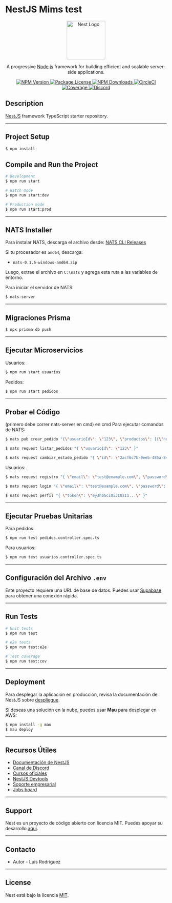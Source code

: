 # NestJS Mims test

<p align="center">
  <a href="http://nestjs.com/" target="blank">
    <img src="https://nestjs.com/img/logo-small.svg" width="120" alt="Nest Logo" />
  </a>
</p>

<p align="center">
  A progressive <a href="http://nodejs.org" target="_blank">Node.js</a> framework for building efficient and scalable server-side applications.
</p>

<p align="center">
  <a href="https://www.npmjs.com/~nestjscore" target="_blank">
    <img src="https://img.shields.io/npm/v/@nestjs/core.svg" alt="NPM Version" />
  </a>
  <a href="https://www.npmjs.com/~nestjscore" target="_blank">
    <img src="https://img.shields.io/npm/l/@nestjs/core.svg" alt="Package License" />
  </a>
  <a href="https://www.npmjs.com/~nestjscore" target="_blank">
    <img src="https://img.shields.io/npm/dm/@nestjs/common.svg" alt="NPM Downloads" />
  </a>
  <a href="https://circleci.com/gh/nestjs/nest" target="_blank">
    <img src="https://img.shields.io/circleci/build/github/nestjs/nest/master" alt="CircleCI" />
  </a>
  <a href="https://coveralls.io/github/nestjs/nest?branch=master" target="_blank">
    <img src="https://coveralls.io/repos/github/nestjs/nest/badge.svg?branch=master#9" alt="Coverage" />
  </a>
  <a href="https://discord.gg/G7Qnnhy" target="_blank">
    <img src="https://img.shields.io/badge/discord-online-brightgreen.svg" alt="Discord"/>
  </a>
</p>

## Description

[NestJS](https://github.com/nestjs/nest) framework TypeScript starter repository.

---

## Project Setup

```bash
$ npm install
```

## Compile and Run the Project

```bash
# Development
$ npm run start

# Watch mode
$ npm run start:dev

# Production mode
$ npm run start:prod
```

---

## NATS Installer

Para instalar NATS, descarga el archivo desde:
[NATS CLI Releases](https://github.com/nats-io/natscli/releases)

Si tu procesador es `amd64`, descarga:
- `nats-0.1.6-windows-amd64.zip`

Luego, extrae el archivo en `C:\nats` y agrega esta ruta a las variables de entorno.

Para iniciar el servidor de NATS:
```bash
$ nats-server
```

---

## Migraciones Prisma

```bash
$ npx prisma db push
```

---

## Ejecutar Microservicios

Usuarios:
```bash
$ npm run start usuarios
```

Pedidos:
```bash
$ npm run start pedidos
```

---

## Probar el Código

(primero debe correr nats-server en cmd) en cmd Para ejecutar comandos de NATS:

```bash
$ nats pub crear_pedido "{\"usuarioId\": \"123\", \"productos\": [{\"nombre\": \"Producto1\", \"cantidad\": 2}], \"estado\": \"pendiente\"}"

$ nats request listar_pedidos "{ \"usuarioId\": \"123\" }"

$ nats request cambiar_estado_pedido "{ \"id\": \"2acf6c7b-9eeb-485a-84a3-b578c83d8a1e\", \"estado\": \"entregado\" }"'
```

Usuarios:
```bash
$ nats request registro "{ \"email\": \"test@example.com\", \"password\": \"123456\", \"nombre\": \"Usuario Test\" }"

$ nats request login "{ \"email\": \"test@example.com\", \"password\": \"123456\" }"

$ nats request perfil "{ \"token\": \"eyJhbGciOiJIUzI1...\" }"
```

---

## Ejecutar Pruebas Unitarias

Para pedidos:
```bash
$ npm run test pedidos.controller.spec.ts
```

Para usuarios:
```bash
$ npm run test usuarios.controller.spec.ts
```

---

## Configuración del Archivo `.env`

Este proyecto requiere una URL de base de datos. Puedes usar [Supabase](https://supabase.com/) para obtener una conexión rápida.

---

## Run Tests

```bash
# Unit tests
$ npm run test

# e2e tests
$ npm run test:e2e

# Test coverage
$ npm run test:cov
```

---

## Deployment

Para desplegar la aplicación en producción, revisa la documentación de NestJS sobre [despliegue](https://docs.nestjs.com/deployment).

Si deseas una solución en la nube, puedes usar **Mau** para desplegar en AWS:

```bash
$ npm install -g mau
$ mau deploy
```

---

## Recursos Útiles

- [Documentación de NestJS](https://docs.nestjs.com)
- [Canal de Discord](https://discord.gg/G7Qnnhy)
- [Cursos oficiales](https://courses.nestjs.com/)
- [NestJS Devtools](https://devtools.nestjs.com)
- [Soporte empresarial](https://enterprise.nestjs.com)
- [Jobs board](https://jobs.nestjs.com)

---

## Support

Nest es un proyecto de código abierto con licencia MIT. Puedes apoyar su desarrollo [aquí](https://docs.nestjs.com/support).

---

## Contacto

- Autor - Luis Rodriguez


---

## License

Nest está bajo la licencia [MIT](https://github.com/nestjs/nest/blob/master/LICENSE).


